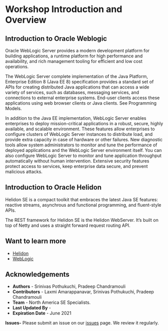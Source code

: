 # Workshop Introduction and Overview

## Introduction to Oracle Weblogic 

Oracle WebLogic Server provides a modern development platform for building applications, a runtime platform for high performance and availability, and rich management tooling for efficient and low cost operations.

The WebLogic Server complete implementation of the Java Platform, Enterprise Edition 8 (Java EE 8) specification provides a standard set of APIs for creating distributed Java applications that can access a wide variety of services, such as databases, messaging services, and connections to external enterprise systems. End-user clients access these applications using web browser clients or Java clients. See Programming Models.

In addition to the Java EE implementation, WebLogic Server enables enterprises to deploy mission-critical applications in a robust, secure, highly available, and scalable environment. These features allow enterprises to configure clusters of WebLogic Server instances to distribute load, and provide extra capacity in case of hardware or other failures. New diagnostic tools allow system administrators to monitor and tune the performance of deployed applications and the WebLogic Server environment itself. You can also configure WebLogic Server to monitor and tune application throughput automatically without human intervention. Extensive security features protect access to services, keep enterprise data secure, and prevent malicious attacks.

## Introduction to Oracle Helidon

Helidon SE is a compact toolkit that embraces the latest Java SE features: reactive streams, asynchrous and functional programming, and fluent-style APIs.

The REST framework for Helidon SE is the Helidon WebServer. It’s built on top of Netty and uses a straight forward request routing API.

   

## Want to learn more
- [Helidon](https://helidon.io/#/)
- [WebLogic](https://docs.oracle.com/en/middleware/standalone/weblogic-server/14.1.1.0/index.html)
  

## Acknowledgements

- **Authors** - Srinivas Pothukuchi, Pradeep Chandramouli
- **Contributors** - Laxmi Amarappanavar, Srinivas Pothukuchi, Pradeep Chandramouli
- **Team** - North America SE Specialists.
- **Last Updated By** -  
- **Expiration Date** - June 2021   

**Issues-**
Please submit an issue on our [issues](https://github.com/oracle/learning-library/issues) page. We review it regularly.
      


